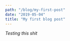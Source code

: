 ```yaml
---
path: "/blog/my-first-post"
date: "2019-05-04"
title: "My first blog post"
---
```


*Testing this shit*